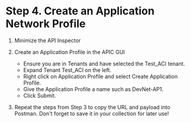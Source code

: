 # Step 4. Create an Application Network Profile

1. Minimize the API Inspector

2. Create an Application Profile in the APIC GUI
	* Ensure you are in Tenants and have selected the Test_ACI tenant.
	* Expand Tenant Test_ACI on the left.
	* Right click on Application Profile and select Create Application Profile.
	* Give the Application Profile a name such as DevNet-AP1.
	* Click Submit.

3. Repeat the steps from Step 3 to copy the URL and payload into Postman. Don't forget to save it in your collection for later use!

